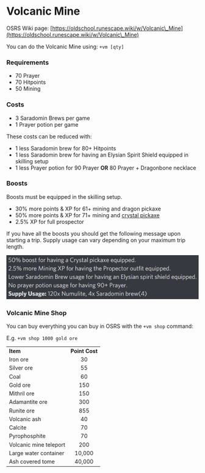 # Volcanic Mine

OSRS Wiki page: [https://oldschool.runescape.wiki/w/Volcanic\_Mine](https://oldschool.runescape.wiki/w/Volcanic\_Mine)

You can do the Volcanic Mine using: `+vm [qty]`

### Requirements

* 70 Prayer
* 70 Hitpoints
* 50 Mining

### Costs

* 3 Saradomin Brews per game
* 1 Prayer potion per game

These costs can be reduced with:

* 1 less Saradomin brew for 80+ Hitpoints
* 1 less Saradomin brew for having an Elysian Spirit Shield equipped in skilling setup
* 1 less Prayer potion for 90 Prayer **OR** 80 Prayer + Dragonbone necklace

### Boosts&#x20;

Boosts must be equipped in the skilling setup.

* 30% more points & XP for 61+ mining and dragon pickaxe
* 50% more points & XP for 71+ mining and [crystal pickaxe](../../minigames/zalcano.md)
* 2.5% XP for full prospector

If you have all the boosts you should get the following message upon starting a trip. Supply usage can vary depending on your maximum trip length.

![](<../../.gitbook/assets/image (16).png>)

### Volcanic Mine Shop

You can buy everything you can buy in OSRS with the `+vm shop` command:

E.g. `+vm shop 1000 gold ore`

|                        |                |
| ---------------------- | :------------: |
| **Item**               | **Point Cost** |
| Iron ore               |       30       |
| Silver ore             |       55       |
| Coal                   |       60       |
| Gold ore               |       150      |
| Mithril ore            |       150      |
| Adamantite ore         |       300      |
| Runite ore             |       855      |
| Volcanic ash           |       40       |
| Calcite                |       70       |
| Pyrophosphite          |       70       |
| Volcanic mine teleport |       200      |
| Large water container  |     10,000     |
| Ash covered tome       |     40,000     |
